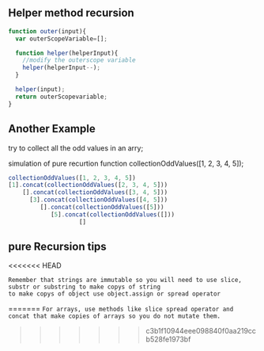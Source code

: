 ## Helper method recursion

```js
function outer(input){
  var outerScopeVariable=[]; 

  function helper(helperInput){
    //modify the outerscope variable
    helper(helperInput--); 
  }

  helper(input); 
  return outerScopevariable; 
}
```

## Another Example
 try to collect all the odd values in an arry; 

 simulation of pure recurtion function collectionOddValues([1, 2, 3, 4, 5]); 

```js
collectionOddValues([1, 2, 3, 4, 5])
[1].concat(collectionOddValues([2, 3, 4, 5]))
    [].concat(collectionOddValues([3, 4, 5]))
      [3].concat(collectionOddValues([4, 5]))
         [].concat(collectionOddValues([5]))
            [5].concat(collectionOddValues([]))
                    []
```

## pure Recursion tips

<<<<<<< HEAD
``` For arrays, use methods like slice spread operator and concat that make copies of arrays so you do not mutate them.
Remember that strings are immutable so you will need to use slice, substr or substring to make copys of string
to make copys of object use object.assign or spread operator 
``` 
=======
``` For arrays, use methods like slice spread operator and concat that make copies of arrays so you do not mutate them. ```
>>>>>>> c3b1f10944eee098840f0aa219ccb528fe1973bf
